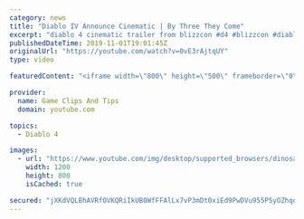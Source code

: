 ```yaml
---
category: news
title: "Diablo IV Announce Cinematic | By Three They Come"
excerpt: "diablo 4 cinematic trailer from blizzcon #d4 #blizzcon #diablo."
publishedDateTime: 2019-11-01T19:01:45Z
originalUrl: "https://youtube.com/watch?v=0vE3rAjtqUY"
type: video

featuredContent: "<iframe width=\"800\" height=\"500\" frameborder=\"0\" src=\"https://www.youtube.com/embed/0vE3rAjtqUY\" allow=\"accelerometer; autoplay; encrypted-media; gyroscope; picture-in-picture\" allowfullscreen></iframe>"

provider:
  name: Game Clips And Tips
  domain: youtube.com

topics:
  - Diablo 4

images:
  - url: "https://www.youtube.com/img/desktop/supported_browsers/dinosaur.png"
    width: 1200
    height: 800
    isCached: true

secured: "jXKdVQLBhAVRfOVKQRiIkUB0WfFFAlLx7vP3mDt0xiEd9PwDVu955P5yOZhqo9VJK10hxOlKUVr4cf2RHxdPMvSisZMNVu6IWtdVYnyob31iK+LZDl6Px4yep7JAtQ7Qg9/bsiHqKn0PaYubIcv7kAJ1dp4vWQIxPF8t4VpVqVJKu1XJZdk5WHQV+EY36I8PqR5KIlmoOIMVYkJy0Th4bvpuPMCOY/0U/l1PruZIjPRJaSt0eb9WP863V1m0xav2TXAIpOldI1Cg5epK04UzYPSMDxesxQbwDid8j3si5L16dU7V36iXMZNx1b0C6bWjmU48BjFDeI3TTLgjAd9CifvUUDL4ZVSeZptf/RbQS0LuaeIjHV48Fv3d1aAgsoUrH2K0Yczle/MtqccU4ZfnCA==;H9Q1KovNTT/WuKlJk6UGbw=="
---
```


